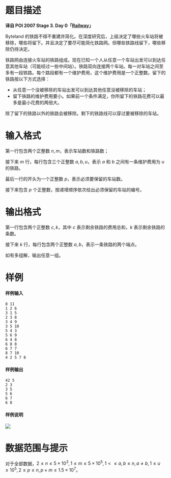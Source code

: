 
# 题目描述

**译自 POI 2007 Stage 3. Day 0「[Railway](https://szkopul.edu.pl/problemset/problem/54354BdfgDdcfoUVs6s8skKv/site/?key=statement)」**

Byteland 的铁路不得不重建并简化。在深度研究后，上级决定了哪些火车站将被移除，哪些将留下。并且决定了要尽可能简化铁路网。但哪些铁路线留下，哪些移除仍待决定。

铁路网由连接火车站的铁路组成。现在已知一个人从任意一个车站出发可以到达任意其他车站（可能经过一些中间站）。铁路双向连接两个车站。每一对车站之间至多有一段铁路。每个路段都有一个维护费用，这个维护费用是一个正整数。留下的铁路按以下方式选择：

- 从任意一个没被移除的车站出发可以到达其他任意没被移除的车站；
- 留下铁路的维护费用要小。如果前一个条件满足，你所留下的铁路花费可以最多是最小花费的两倍大。

除了留下的铁路以外的铁路会被移除。剩下的铁路线可以穿过要被移除的车站。

# 输入格式

第一行包含两个正整数 $n,m$，表示车站数和铁路数；

接下来 $m$ 行，每行包含三个正整数 $a,b,u$，表示 $a$ 和 $b$ 之间有一条维护费用为 $u$ 的铁路。

最后一行的开头为一个正整数 $p$，表示必须要保留的车站数。

接下来包含 $p$ 个正整数，按递增顺序依次给出必须保留的车站的编号。

# 输出格式

第一行包含两个正整数 $c,k$，其中 $c$ 表示剩余铁路的费用总和，$k$ 表示剩余铁路的条数。

接下来 $k$ 行，每行包含两个正整数 $a,b$，表示一条铁路的两个端点。

如有多组解，输出任意一组。

# 样例

#### 样例输入
```plain
8 11
1 2 6
3 1 5
2 3 8
3 4 9
3 5 10
5 4 3
5 6 9
6 4 8
6 8 8
6 7 7
8 7 10
4 2 5 7 8
```
#### 样例输出
```plain
42 5
2 3
3 5
5 6
6 7
6 8
```
#### 样例说明

![](/source/loj/2658/img/aHR0cHM6Ly9zemtvcHVsLmVkdS5wbC9wcm9ibGVtc2V0L3Byb2JsZW0vNTQzNTRCZGZnRGRjZm9VVnM2czhza0t2L3NpdGUvaW1hZ2VzL09JMTQva29semFkLmdpZg==.gif)

# 数据范围与提示

对于全部数据，$2\le n\le 5\times 10^3,1\le m\le 5\times 10^5,1<\le a,b\le n,a\neq b,1\le u\le 10^5,2\le p\le n,p\times m\le 1.5\times 10^7$。

